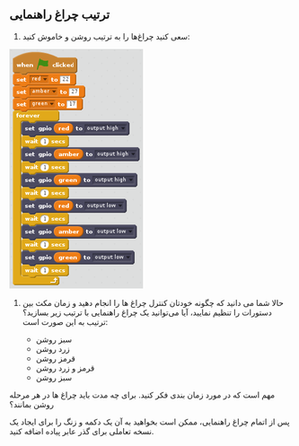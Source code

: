 ## ترتیب چراغ راهنمایی

1. سعی کنید چراغ‌ها را به ترتیب روشن و خاموش کنید:

![](images/scratch2-5.png)

1. حالا شما می دانید که چگونه خودتان کنترل چراغ ها را انجام دهید و زمان مکث بین دستورات را تنظیم نمایید، آیا می‌توانید یک چراغ راهنمایی با ترتیب زیر بسازید؟ ترتیب به این صورت است:
    
    - سبز روشن
    - زرد روشن
    - قرمز روشن
    - قرمز و زرد روشن
    - سبز روشن

مهم است که در مورد زمان بندی فکر کنید. برای چه مدت باید چراغ ها در هر مرحله روشن بمانند؟

پس از اتمام چراغ راهنمایی، ممکن است بخواهید به آن یک دکمه و زنگ را برای ایجاد یک نسخه تعاملی برای گذر عابر پیاده اضافه کنید.